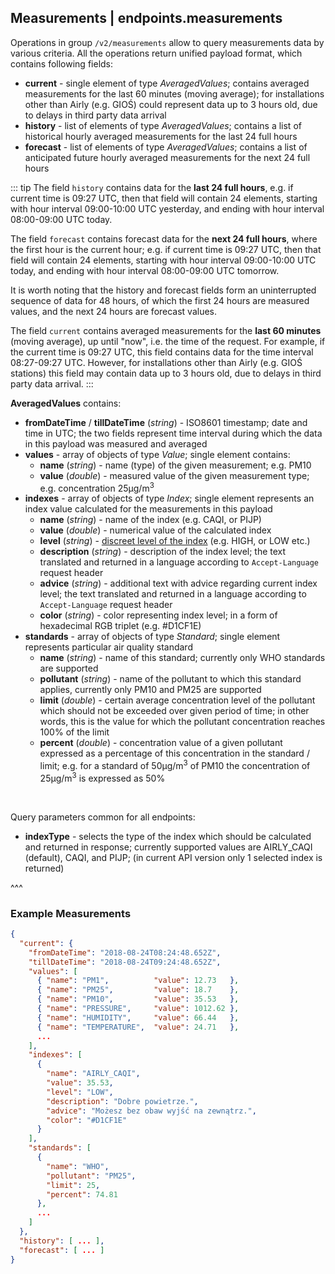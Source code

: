 ## Measurements | endpoints.measurements

Operations in group `/v2/measurements` allow to query measurements data by various criteria. All the operations return unified payload format, which contains following fields:
- **current** - single element of type _AveragedValues_; contains averaged measurements for the last 60 minutes (moving average); for installations other than Airly (e.g. GIOŚ) could represent data up to 3 hours old, due to delays in third party data arrival
- **history** - list of elements of type _AveragedValues_; contains a list of historical hourly averaged measurements for the last 24 full hours
- **forecast** - list of elements of type _AveragedValues_; contains a list of anticipated future hourly averaged measurements for the next 24 full hours

::: tip
The field `history` contains data for the **last 24 full hours**, e.g. if current time is 09:27 UTC, then that field will contain 24 elements, starting with hour interval 09:00-10:00 UTC yesterday, and ending with hour interval 08:00-09:00 UTC today.

The field `forecast` contains forecast data for the **next 24 full hours**, where the first hour is the current hour; e.g. if current time is 09:27 UTC, then that field will contain 24 elements, starting with hour interval 09:00-10:00 UTC today, and ending with hour interval 08:00-09:00 UTC tomorrow.

It is worth noting that the history and forecast fields form an uninterrupted sequence of data for 48 hours, of which the first 24 hours are measured values, and the next 24 hours are forecast values.

The field `current` contains averaged measurements for the **last 60 minutes** (moving average), up until "now", i.e. the time of the request. For example, if the current time is 09:27 UTC, this field contains data for the time interval 08:27-09:27 UTC. However, for installations other than Airly (e.g. GIOŚ stations) this field may contain data up to 3 hours old, due to delays in third party data arrival.
:::

**AveragedValues** contains:
- **fromDateTime** / **tillDateTime** (_string_) - ISO8601 timestamp; date and time in UTC; the two fields represent time interval during which the data in this payload was measured and averaged
- **values** - array of objects of type _Value_; single element contains:
    - **name** (_string_) - name (type) of the given measurement; e.g. PM10
    - **value** (_double_) - measured value of the given measurement type; e.g. concentration 25µg/m<sup>3</sup>
- **indexes** - array of objects of type _Index_; single element represents an index value calculated for the measurements in this payload
    - **name**  (_string_) - name of the index (e.g. CAQI, or PIJP)
    - **value** (_double_) - numerical value of the calculated index
    - **level** (_string_) - [discreet level of the index](#endpoints.meta.indexes) (e.g. HIGH, or LOW etc.)
    - **description** (_string_) - description of the index level; the text translated and returned in a language according to `Accept-Language` request header
    - **advice** (_string_) - additional text with advice regarding current index level; the text translated and returned in a language according to `Accept-Language` request header
    - **color** (_string_) - color representing index level; in a form of hexadecimal RGB triplet (e.g. #D1CF1E)
- **standards** - array of objects of type _Standard_; single element represents particular air quality standard
    - **name** (_string_) - name of this standard; currently only WHO standards are supported
    - **pollutant** (_string_) - name of the pollutant to which this standard applies, currently only PM10 and PM25 are supported
    - **limit** (_double_) - certain average concentration level of the pollutant which should not be exceeded over given period of time; in other words, this is the value for which the pollutant concentration reaches 100% of the limit
    - **percent** (_double_) - concentration value of a given pollutant expressed as a percentage of this concentration in the standard / limit; e.g. for a standard of 50μg/m<sup>3</sup> of PM10 the concentration of 25μg/m<sup>3</sup> is expressed as 50%

<p>&nbsp;</p>

Query parameters common for all endpoints:
- **indexType** - selects the type of the index which should be calculated and returned in response; currently supported values are AIRLY_CAQI (default), CAQI, and PIJP; (in current API version only 1 selected index is returned)

^^^

### Example Measurements

```json
{
  "current": {
    "fromDateTime": "2018-08-24T08:24:48.652Z",
    "tillDateTime": "2018-08-24T09:24:48.652Z",
    "values": [
      { "name": "PM1",          "value": 12.73   },
      { "name": "PM25",         "value": 18.7    },
      { "name": "PM10",         "value": 35.53   },
      { "name": "PRESSURE",     "value": 1012.62 },
      { "name": "HUMIDITY",     "value": 66.44   },
      { "name": "TEMPERATURE",  "value": 24.71   },
      ...
    ],
    "indexes": [
      {
        "name": "AIRLY_CAQI",
        "value": 35.53,
        "level": "LOW",
        "description": "Dobre powietrze.",
        "advice": "Możesz bez obaw wyjść na zewnątrz.",
        "color": "#D1CF1E"
      }
    ],
    "standards": [
      {
        "name": "WHO",
        "pollutant": "PM25",
        "limit": 25,
        "percent": 74.81
      },
      ...
    ]
  },
  "history": [ ... ],
  "forecast": [ ... ]
}
```
